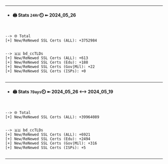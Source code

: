 

---
- #### 🖨️ **Stats** `24Hr`⏲️ ➼ 2024_05_26
```console


--> 🌐 Total
[+] New/ReNewed SSL Certs (ALL): +3752984


--> 🇧🇩 bd_ccTLDs
[+] New/ReNewed SSL Certs (ALL): +613
[+] New/ReNewed SSL Certs (Edu): +188
[+] New/ReNewed SSL Certs (Gov|Mil): +22
[+] New/ReNewed SSL Certs (ISPs): +0


```

---
- #### 🖨️ **Stats** `7Days`⏲️ ➼ 2024_05_26 <--> 2024_05_19
```console


--> 🌐 Total
[+] New/ReNewed SSL Certs (ALL): +39964089


--> 🇧🇩 bd_ccTLDs
[+] New/ReNewed SSL Certs (ALL): +6921
[+] New/ReNewed SSL Certs (Edu): +2494
[+] New/ReNewed SSL Certs (Gov|Mil): +316
[+] New/ReNewed SSL Certs (ISPs): +5


```

---

